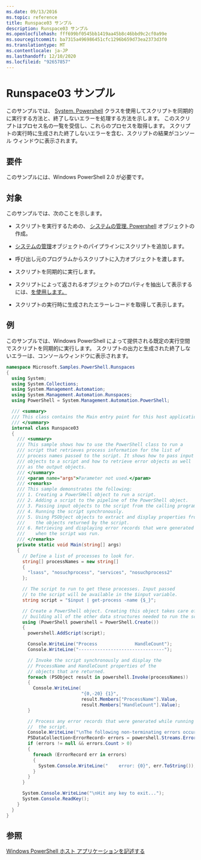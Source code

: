 ```yaml
---
ms.date: 09/13/2016
ms.topic: reference
title: Runspace03 サンプル
description: Runspace03 サンプル
ms.openlocfilehash: fff699bf0545bb1419aa45b8c46bbd9c2cf0a99e
ms.sourcegitcommit: ba7315a496986451cfc1296b659d73ea2373d3f0
ms.translationtype: MT
ms.contentlocale: ja-JP
ms.lasthandoff: 12/10/2020
ms.locfileid: "92657857"
---
```

# <a name="runspace03-sample"></a>Runspace03 サンプル

このサンプルでは、 [System. Powershell](/dotnet/api/system.management.automation.powershell) クラスを使用してスクリプトを同期的に実行する方法と、終了しないエラーを処理する方法を示します。 このスクリプトはプロセス名の一覧を受信し、これらのプロセスを取得します。 スクリプトの実行時に生成された終了しないエラーを含む、スクリプトの結果がコンソール ウィンドウに表示されます。

## <a name="requirements"></a>要件

このサンプルには、Windows PowerShell 2.0 が必要です。

## <a name="demonstrates"></a>対象

このサンプルでは、次のことを示します。

- スクリプトを実行するための、 [システムの管理. Powershell](/dotnet/api/system.management.automation.powershell) オブジェクトの作成。

- [システムの管理](/dotnet/api/system.management.automation.powershell)オブジェクトのパイプラインにスクリプトを追加します。

- 呼び出し元のプログラムからスクリプトに入力オブジェクトを渡します。

- スクリプトを同期的に実行します。

- スクリプトによって返されるオブジェクトのプロパティを抽出して表示するには、[を使用します。](/dotnet/api/System.Management.Automation.PSObject)

- スクリプトの実行時に生成されたエラーレコードを取得して表示します。

## <a name="example"></a>例

このサンプルでは、Windows PowerShell によって提供される既定の実行空間でスクリプトを同期的に実行します。 スクリプトの出力と生成された終了しないエラーは、コンソールウィンドウに表示されます。

```csharp
namespace Microsoft.Samples.PowerShell.Runspaces
{
  using System;
  using System.Collections;
  using System.Management.Automation;
  using System.Management.Automation.Runspaces;
  using PowerShell = System.Management.Automation.PowerShell;

  /// <summary>
  /// This class contains the Main entry point for this host application.
  /// </summary>
  internal class Runspace03
  {
    /// <summary>
    /// This sample shows how to use the PowerShell class to run a
    /// script that retrieves process information for the list of
    /// process names passed to the script. It shows how to pass input
    /// objects to a script and how to retrieve error objects as well
    /// as the output objects.
    /// </summary>
    /// <param name="args">Parameter not used.</param>
    /// <remarks>
    /// This sample demonstrates the following:
    /// 1. Creating a PowerSHell object to run a script.
    /// 2. Adding a script to the pipeline of the PowerShell object.
    /// 3. Passing input objects to the script from the calling program.
    /// 4. Running the script synchronously.
    /// 5. Using PSObject objects to extract and display properties from
    ///    the objects returned by the script.
    /// 6. Retrieving and displaying error records that were generated
    ///    when the script was run.
    /// </remarks>
    private static void Main(string[] args)
    {
      // Define a list of processes to look for.
      string[] processNames = new string[]
      {
        "lsass", "nosuchprocess", "services", "nosuchprocess2"
      };

      // The script to run to get these processes. Input passed
      // to the script will be available in the $input variable.
      string script = "$input | get-process -name {$_}";

      // Create a PowerShell object. Creating this object takes care of
      // building all of the other data structures needed to run the script.
      using (PowerShell powershell = PowerShell.Create())
      {
        powershell.AddScript(script);

        Console.WriteLine("Process              HandleCount");
        Console.WriteLine("--------------------------------");

        // Invoke the script synchronously and display the
        // ProcessName and HandleCount properties of the
        // objects that are returned.
        foreach (PSObject result in powershell.Invoke(processNames))
        {
          Console.WriteLine(
                            "{0,-20} {1}",
                            result.Members["ProcessName"].Value,
                            result.Members["HandleCount"].Value);
        }

        // Process any error records that were generated while running
        //  the script.
        Console.WriteLine("\nThe following non-terminating errors occurred:\n");
        PSDataCollection<ErrorRecord> errors = powershell.Streams.Error;
        if (errors != null && errors.Count > 0)
        {
          foreach (ErrorRecord err in errors)
          {
            System.Console.WriteLine("    error: {0}", err.ToString());
          }
        }
      }

      System.Console.WriteLine("\nHit any key to exit...");
      System.Console.ReadKey();
    }
  }
}
```

## <a name="see-also"></a>参照

[Windows PowerShell ホスト アプリケーションを記述する](./writing-a-windows-powershell-host-application.md)
